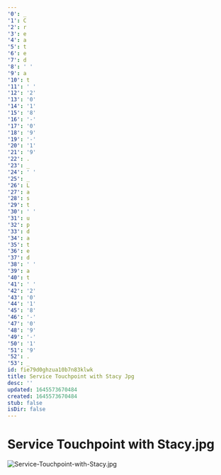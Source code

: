 ```yaml
---
'0': _
'1': C
'2': r
'3': e
'4': a
'5': t
'6': e
'7': d
'8': ' '
'9': a
'10': t
'11': ' '
'12': '2'
'13': '0'
'14': '1'
'15': '8'
'16': '-'
'17': '0'
'18': '9'
'19': '-'
'20': '1'
'21': '9'
'22': .
'23': _
'24': ' '
'25': _
'26': L
'27': a
'28': s
'29': t
'30': ' '
'31': u
'32': p
'33': d
'34': a
'35': t
'36': e
'37': d
'38': ' '
'39': a
'40': t
'41': ' '
'42': '2'
'43': '0'
'44': '1'
'45': '8'
'46': '-'
'47': '0'
'48': '9'
'49': '-'
'50': '1'
'51': '9'
'52': .
'53': _
id: fie79d0ghzua10b7n83klwk
title: Service Touchpoint with Stacy Jpg
desc: ''
updated: 1645573670484
created: 1645573670484
stub: false
isDir: false
---
```


# Service Touchpoint with Stacy.jpg


![Service-Touchpoint-with-Stacy.jpg](/assets/service-touchpoint-with-stacy-9vlsno883ey7.jpg)

